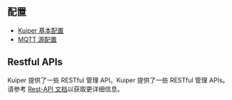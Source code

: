 ## 配置

- [Kuiper 基本配置](configuration_file.md)
- [MQTT  源配置](../rules/sources/mqtt.md)

## Restful APIs

Kuiper 提供了一些 RESTful 管理 API。Kuiper 提供了一些 RESTful 管理 APIs。请参考 [Rest-API 文档](../restapi/overview.md)以获取更详细信息。